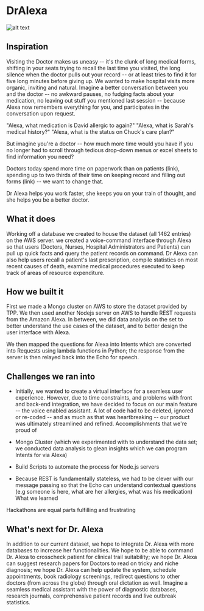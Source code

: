 # DrAlexa

![alt text](https://www.timeslive.co.za/news/sci-tech/2017-06-19-doctor-robot-will-see-you-now/ )

## Inspiration

Visiting the Doctor makes us uneasy -- it's the clunk of long medical forms, shifting in your seats trying to recall the last time you visited, the long silence when the doctor pulls out your record -- or at least tries to find it for five long minutes before giving up. We wanted to make hospital visits more organic, inviting and natural. Imagine a better conversation between you and the doctor -- no awkward pauses, no fudging facts about your medication, no leaving out stuff you mentioned last session -- because Alexa now remembers everything for you, and participates in the conversation upon request.

"Alexa, what medication is David allergic to again?" "Alexa, what is Sarah's medical history?" "Alexa, what is the status on Chuck's care plan?"

But imagine you're a doctor -- how much more time would you have if you no longer had to scroll through tedious drop-down menus or excel sheets to find information you need?

Doctors today spend more time on paperwork than on patients (link), spending up to two thirds of their time on keeping record and filling out forms (link) -- we want to change that.

Dr Alexa helps you work faster, she keeps you on your train of thought, and she helps you be a better doctor.

## What it does

Working off a database we created to house the dataset (all 1462 entries) on the AWS server. we created a voice-command interface through Alexa so that users (Doctors, Nurses, Hospital Administrators and Patients) can pull up quick facts and query the patient records on command. Dr Alexa can also help users recall a patient's last prescription, compile statistics on most recent causes of death, examine medical procedures executed to keep track of areas of resource expenditure.

## How we built it

First we made a Mongo cluster on AWS to store the dataset provided by TPP. We then used another Nodejs server on AWS to handle REST requests from the Amazon Alexa. In between, we did data analysis on the set to better understand the use cases of the dataset, and to better design the user interface with Alexa.

We then mapped the questions for Alexa into Intents which are converted into Requests using lambda functions in Python; the response from the server is then relayed back into the Echo for speech.

## Challenges we ran into

- Initially, we wanted to create a virtual interface for a seamless user experience. However, due to time constraints, and problems with front and back-end integration, we have decided to focus on our main feature -- the voice enabled assistant. A lot of code had to be deleted, ignored or re-coded -- and as much as that was heartbreaking -- our product was ultimately streamlined and refined.
Accomplishments that we're proud of

- Mongo Cluster (which we experimented with to understand the data set; we conducted data analysis to glean insights which we can program Intents for via Alexa)

- Build Scripts to automate the process for Node.js servers

- Because REST is fundamentally stateless, we had to be clever with our message passing so that the Echo can understand contextual questions (e.g someone is here, what are her allergies, what was his medication)
What we learned

Hackathons are equal parts fulfilling and frustrating

## What's next for Dr. Alexa

In addition to our current dataset, we hope to integrate Dr. Alexa with more databases to increase her functionalities. We hope to be able to command Dr. Alexa to crosscheck patient for clinical trail suitability; we hope Dr. Alexa can suggest research papers for Doctors to read on tricky and niche diagnosis; we hope Dr. Alexa can help update the system, schedule appointments, book radiology screenings, redirect questions to other doctors (from across the globe) through oral dictation as well. Imagine a seamless medical assistant with the power of diagnostic databases, research journals, comprehensive patient records and live outbreak statistics.

